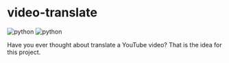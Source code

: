 # video-translate

![python](https://img.shields.io/static/v1?label=PYTHON&labelColor=07a0f8&message=3.8.10&color=000000&logo=python&logoColor=ffffff&style=flat-square)
![python](https://img.shields.io/static/v1?label=pytube&labelColor=dd3838&message=12.1.0&color=000000&logo=python&logoColor=ffffff&style=flat-square)

Have you ever thought about translate a YouTube video? That is the idea for this project. 